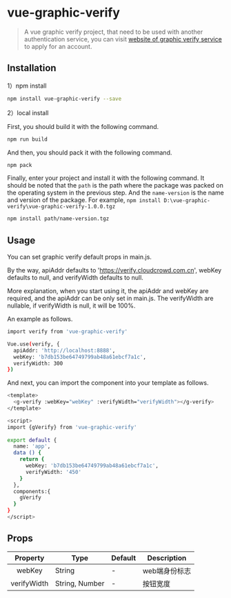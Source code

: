 # vue-graphic-verify

> A vue graphic verify project, that need to be used with another authentication service, you can visit [website of graphic verify service](https://verify.cloudcrowd.com.cn) to apply for an account.

## Installation

1）npm install

``` bash
npm install vue-graphic-verify --save
```

2）local install

First, you should build it with the following command.

``` bash
npm run build
```

And then, you should pack it with the following command.

``` bash
npm pack
```

Finally, enter your project and install it with the following command. It should be noted that the `path` is the path where the package was packed on the operating system in the previous step. And the `name-version` is the name and version of the package. For example, `npm install D:\vue-graphic-verify\vue-graphic-verify-1.0.0.tgz`

``` bash
npm install path/name-version.tgz
```

## Usage

You can set graphic verify default props in main.js.

By the way, apiAddr defaults to 'https://verify.cloudcrowd.com.cn', webKey defaults to null, and verifyWidth defaults to null.

More explanation, when you start using it, the apiAddr and webKey are required, and the apiAddr can be only set in main.js. The verifyWidth are nullable, if verifyWidth is null, it will be 100%.

An example as follows.

``` bash
import verify from 'vue-graphic-verify'

Vue.use(verify, {
  apiAddr: 'http://localhost:8888',
  webKey: 'b7db153be64749799ab48a61ebcf7a1c',
  verifyWidth: 300
})
```

And next, you can import the component into your template as follows.

``` bash
<template>
  <g-verify :webKey="webKey" :verifyWidth="verifyWidth"></g-verify>
</template>

<script>
import {gVerify} from 'vue-graphic-verify'
 
export default {
  name: 'app',
  data () {
    return {
      webKey: 'b7db153be64749799ab48a61ebcf7a1c',
      verifyWidth: '450'
    }
  },
  components:{
    gVerify
  }
}
</script>
```

## Props

| Property | Type | Default | Description |
| :------: | ---- | ------- | ----------- |
| webKey | String | - | web端身份标志 |
| verifyWidth | String, Number | - | 按钮宽度 |

